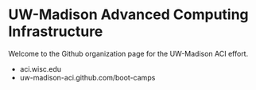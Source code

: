 UW-Madison Advanced Computing Infrastructure
=============================================

Welcome to the Github organization page for the UW-Madison ACI effort.
  
* aci.wisc.edu
* uw-madison-aci.github.com/boot-camps

  



